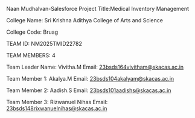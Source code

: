 Naan Mudhalvan-Salesforce Project Title:Medical Inventory Management

College Name: Sri Krishna Adithya College of Arts and Science 

College Code: Bruag

TEAM ID:  NM2025TMID22782

TEAM MEMBERS: 4

Team Leader Name:    Vivitha.M        Email: 23bsds164vivitham@skacas.ac.in

Team Member 1:   Akalya.M              Email: 23bsds104akalyam@skacas.ac.in

Team Member 2:    Aadish.S             Email: 23bsds101aadishs@skacas.ac.in

Team Member 3:    Rizwanuel Nihas          Email: 23bsds148rixwanuelnihas@skacas.ac.in
